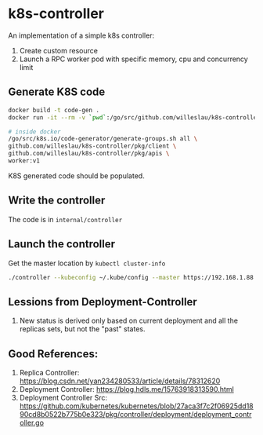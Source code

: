 # k8s-controller
An implementation of a simple k8s controller:
1. Create custom resource
2. Launch a RPC worker pod with specific memory, cpu and concurrency limit

## Generate K8S code
```bash
docker build -t code-gen .
docker run -it --rm -v `pwd`:/go/src/github.com/willeslau/k8s-controller code-gen bash

# inside docker
/go/src/k8s.io/code-generator/generate-groups.sh all \
github.com/willeslau/k8s-controller/pkg/client \
github.com/willeslau/k8s-controller/pkg/apis \
worker:v1
```
K8S generated code should be populated.

## Write the controller
The code is in `internal/controller`

## Launch the controller
Get the master location by `kubectl cluster-info`
```bash
./controller --kubeconfig ~/.kube/config --master https://192.168.1.88:6443
```

## Lessions from Deployment-Controller
1. New status is derived only based on current deployment and all the replicas sets,
        but not the "past" states.

## Good References:
1. Replica Controller: https://blog.csdn.net/yan234280533/article/details/78312620
2. Deployment Controller: https://blog.hdls.me/15763918313590.html
3. Deployment Controller Src: https://github.com/kubernetes/kubernetes/blob/27aca3f7c2f06925dd1890cd8b0522b775b0e323/pkg/controller/deployment/deployment_controller.go